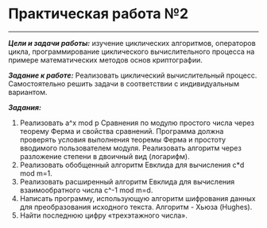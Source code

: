 # Практическая работа №2
___
___Цели и задачи работы:___ изучение циклических алгоритмов, 
операторов цикла, программирование циклического 
вычислительного процесса на примере математических методов 
основ криптографии.

___Задание к работе:___ Реализовать циклический вычислительный 
процесс. Самостоятельно решить задачи в соответствии с 
индивидуальным вариантом.

___Задания:___
1. Реализовать a^x mod p Сравнения по модулю простого числа через теорему Ферма и свойства сравнений. Программа должна проверять условия выполнения теоремы Ферма и простоту вводимого пользователем модуля. Реализовать алгоритм через разложение степени в двоичный вид (логарифм).
2. Реализовать обобщенный алгоритм Евклида для вычисления с*d mod m=1.
3. Реализовать расширенный алгоритм Евклида для вычисления взаимообратного числа с^-1 mod m=d.
4. Написать программу, использующую алгоритм 
шифрования данных для преобразования исходного текста. 
Алгоритм - Хьюза (Hughes).
5. Найти последнюю цифру «трехэтажного числа».
